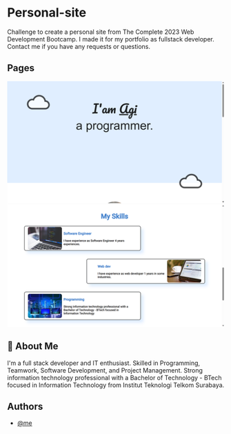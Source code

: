
# Personal-site

Challenge to create a personal site from The Complete 2023 Web Development Bootcamp. 
I made it for my portfolio as fullstack developer. Contact me if you have any requests 
or questions.

## Pages
![Screenshot header.](https://raw.githubusercontent.com/agisx/Personal-site/main/main%20page.png)
![Screenshot content.](https://raw.githubusercontent.com/agisx/Personal-site/main/content.png)

## 🚀 About Me
I'm a full stack developer and IT enthusiast. Skilled in Programming, Teamwork, Software Development, and Project Management. Strong information technology professional with a Bachelor of Technology - BTech focused in Information Technology from Institut Teknologi Telkom Surabaya.




## Authors

- [@me](https://github.com/agisx)

